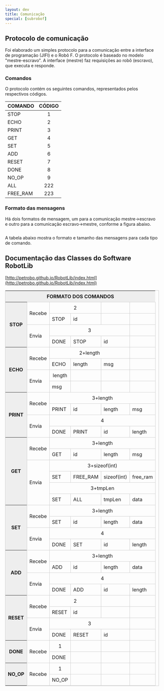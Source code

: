 ```yaml
---
layout: dev
title: Comunicação
special: [subrobof]
---
```


## Protocolo de comunicação

Foi elaborado um simples protocolo para a comunicação entre a interface de programação (JIFI) e o Robô F. O protocolo é baseado no modelo "mestre-escravo". A interface (mestre) faz requisições ao robô (escravo), que executa e responde.

### Comandos

O protocolo contém os seguintes comandos, representados pelos respectivos códigos.

| COMANDO   | CÓDIGO |
|-----------|:------:|
| STOP	    | 1      |
| ECHO	    | 2      |
| PRINT	    | 3      |
| GET	    | 4      |
| SET	    | 5      |
| ADD	    | 6      |
| RESET	    | 7      |
| DONE	    | 8      |
| NO_OP	    | 9      |
| ALL	    | 222    |
| FREE_RAM  | 223    |

### Formato das mensagens

Há dois formatos de mensagem, um para a comunicação mestre->escravo e outro para a comunicação escravo->mestre, conforme a figura abaixo.

<center><img src="/assets/img/dev/robof/Protoco_comunicacao.png" alt=""></center>

A tabela abaixo mostra o formato e tamanho das mensagens para cada tipo de comando.

## Documentação das Classes do Software RobotLib

[http://petrobo.github.io/RobotLib/index.html](http://petrobo.github.io/RobotLib/index.html)

<style type="text/css">
table.tableizer-table {
border: 1px solid #CCC;
}
.tableizer-table td {
padding: 8px;
margin: 6px;
border: 1px solid #ccc;
}
.tableizer-table th {
padding: 8px;
background-color: #EEE;
}
</style>

<center>
<table class="tableizer-table">
<tr class="tableizer-firstrow"><th colspan="7">FORMATO DOS COMANDOS</th></tr>
 <tr><th rowspan="4">STOP</th><td rowspan="2">Recebe</td><td colspan="2" align="center">2</td><td>&nbsp;</td><td>&nbsp;</td></tr>
 <tr><td>STOP</td><td>id</td><td>&nbsp;</td><td>&nbsp;</td></tr>
 <tr><td rowspan="2">Envia</td><td colspan="3" align="center">3</td><td>&nbsp;</td></tr>
 <tr><td>DONE</td><td>STOP</td><td>id</td><td>&nbsp;</td></tr>
 <tr><th rowspan="4">ECHO</td><td rowspan="2">Recebe</td><td colspan="3" align="center">2+length</td><td>&nbsp;</td></tr>
 <tr><td>ECHO</td><td>length</td><td>msg</td><td>&nbsp;</td></tr>
 <tr><td rowspan="2">Envia</td><td align="center">length</td><td>&nbsp;</td><td>&nbsp;</td><td>&nbsp;</td></tr>
 <tr><td>msg</td><td>&nbsp;</td><td>&nbsp;</td><td>&nbsp;</td></tr>
 <tr><th rowspan="4">PRINT</td><td rowspan="2">Recebe</td><td colspan="4" align="center">3+length</td></tr>
 <tr><td>PRINT</td><td>id</td><td>length</td><td>msg</td></tr>
 <tr><td rowspan="2">Envia</td><td colspan="4" align="center">4</td></tr>
 <tr><td>DONE</td><td>PRINT</td><td>id</td><td>length</td></tr>
 <tr><th rowspan="6">GET</td><td rowspan="2">Recebe</td><td colspan="4" align="center">3+length</td></tr>
 <tr><td>GET</td><td>id</td><td>length</td><td>msg</td></tr>
 <tr><td rowspan="4">Envia</td><td colspan="4" align="center">3+sizeof(int)</td></tr>
 <tr><td>SET</td><td>FREE_RAM</td><td>sizeof(int)</td><td>free_ram</td></tr>
 <tr><td colspan="4" align="center">3+tmpLen</td></tr>
 <tr><td>SET</td><td>ALL</td><td>tmpLen</td><td>data</td></tr>
 <tr><th rowspan="4">SET</td><td rowspan="2">Recebe</td><td colspan="4" align="center">3+length</td></tr>
 <tr><td>SET</td><td>id</td><td>length</td><td>data</td></tr>
 <tr><td rowspan="2">Envia</td><td colspan="4" align="center">4</td></tr>
 <tr><td>DONE</td><td>SET</td><td>id</td><td>length</td></tr>
 <tr><th rowspan="4">ADD</td><td rowspan="2">Recebe</td><td colspan="4" align="center">3+length</td></tr>
 <tr><td>ADD</td><td>id</td><td>length</td><td>data</td></tr>
 <tr><td rowspan="2">Envia</td><td colspan="4" align="center">4</td></tr>
 <tr><td>DONE</td><td>ADD</td><td>id</td><td>length</td></tr>
 <tr><th rowspan="4">RESET</td><td rowspan="2">Recebe</td><td colspan="2" align="center">2</td><td>&nbsp;</td><td>&nbsp;</td></tr>
 <tr><td>RESET</td><td>id</td><td>&nbsp;</td><td>&nbsp;</td></tr>
 <tr><td rowspan="2">Envia</td><td colspan="3" align="center">3</td><td>&nbsp;</td></tr>
 <tr><td>DONE</td><td>RESET</td><td>id</td><td>&nbsp;</td></tr>
 <tr><th rowspan="2">DONE</td><td rowspan="2">Recebe</td><td align="center">1</td><td>&nbsp;</td><td>&nbsp;</td><td>&nbsp;</td></tr>
 <tr><td>DONE</td><td>&nbsp;</td><td>&nbsp;</td><td>&nbsp;</td></tr>
 <tr><th rowspan="2">NO_OP</td><td rowspan="2">Recebe</td><td align="center">1</td><td>&nbsp;</td><td>&nbsp;</td><td>&nbsp;</td></tr>
 <tr><td>NO_OP</td><td>&nbsp;</td><td>&nbsp;</td><td></td></tr>
</table>
</center>
